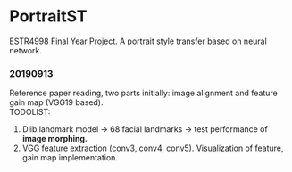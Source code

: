 # PortraitST
ESTR4998 Final Year Project. A portrait style transfer based on neural network.
### 20190913
Reference paper reading, two parts initially: image alignment and feature gain map (VGG19 based).\
TODOLIST: 
1. Dlib landmark model -> 68 facial landmarks -> test performance of **image morphing.**
2. VGG feature extraction (conv3, conv4, conv5). Visualization of feature, gain map implementation.